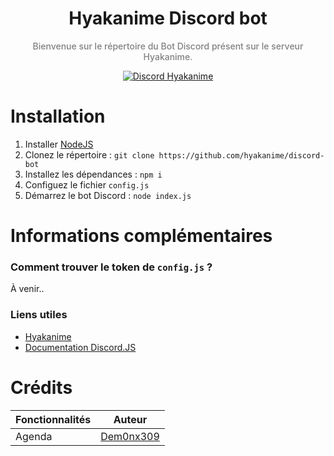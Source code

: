 <h1 align="center">
Hyakanime Discord bot
</h1>

<p align="center" style='font-weight: 500; color: grey'>
Bienvenue sur le répertoire du Bot Discord présent sur le serveur Hyakanime.
</p>

<p align="center">
  <a href="https://discord.gg/Y38Q4pzFMf">
    <img src="https://discordapp.com/api/guilds/805391427680862248/widget.png" alt="Discord Hyakanime">
  </a>
</p>
  


# Installation 
1. Installer [NodeJS](https://nodejs.org/en/)
2. Clonez le répertoire : `git clone https://github.com/hyakanime/discord-bot`
3. Installez les dépendances : `npm i`
4. Configuez le fichier `config.js`
5. Démarrez le bot Discord : `node index.js`

# Informations complémentaires 

### Comment trouver le token de `config.js` ?
À venir..

### Liens utiles
- [Hyakanime](https://hyakanime.fr)
- [Documentation Discord.JS](https://discord.js.org/#/docs)



# Crédits 

| Fonctionnalités  | Auteur                                   |
| ---------------- | ---------------------------------------- |
| Agenda           | [Dem0nx309](https://github.com/dem0nx309)|
